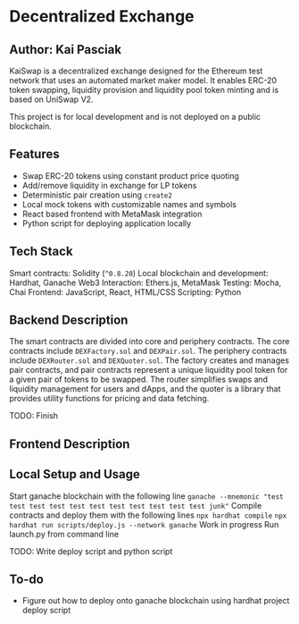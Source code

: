 # Decentralized Exchange
## Author: Kai Pasciak

KaiSwap is a decentralized exchange designed for the Ethereum test network that uses an automated market maker model. It enables ERC-20 token swapping, liquidity provision and liquidity pool token minting and is based on UniSwap V2.

This project is for local development and is not deployed on a public blockchain.

## Features
- Swap ERC-20 tokens using constant product price quoting
- Add/remove liquidity in exchange for LP tokens
- Deterministic pair creation using `create2`
- Local mock tokens with customizable names and symbols
- React based frontend with MetaMask integration
- Python script for deploying application locally

## Tech Stack
Smart contracts: Solidity (`^0.8.20`)
Local blockchain and development: Hardhat, Ganache
Web3 Interaction: Ethers.js, MetaMask
Testing: Mocha, Chai
Frontend: JavaScript, React, HTML/CSS
Scripting: Python

## Backend Description
The smart contracts are divided into core and periphery contracts. The core contracts include `DEXFactory.sol` and `DEXPair.sol`. The periphery contracts include `DEXRouter.sol` and `DEXQuoter.sol`.
The factory creates and manages pair contracts, and pair contracts represent a unique liquidity pool token for a given pair of tokens to be swapped. The router simplifies swaps and liquidity management for users and dApps, and the quoter is a library that provides utility functions for pricing and data fetching.

TODO: Finish

## Frontend Description

## Local Setup and Usage
Start ganache blockchain with the following line
`ganache --mnemonic "test test test test test test test test test test test junk"`
Compile contracts and deploy them with the following lines
`npx hardhat compile`
`npx hardhat run scripts/deploy.js --network ganache`
Work in progress
Run launch.py from command line

TODO: Write deploy script and python script




## To-do
- Figure out how to deploy onto ganache blockchain using hardhat project deploy script



